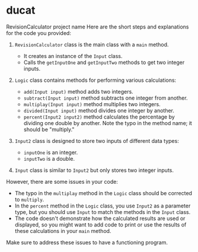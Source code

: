 # ducat

RevisionCalculator project name 
Here are the short steps and explanations for the code you provided:

1. `RevisionCalculator` class is the main class with a `main` method.
   - It creates an instance of the `Input` class.
   - Calls the `getInputOne` and `getInputTwo` methods to get two integer inputs.

2. `Logic` class contains methods for performing various calculations:
   - `add(Input input)` method adds two integers.
   - `subtract(Input input)` method subtracts one integer from another.
   - `multiplay(Input input)` method multiplies two integers.
   - `divided(Input input)` method divides one integer by another.
   - `percent(Input2 input2)` method calculates the percentage by dividing one double by another. Note the typo in the method name; it should be "multiply."

3. `Input2` class is designed to store two inputs of different data types:
   - `inputOne` is an integer.
   - `inputTwo` is a double.

4. `Input` class is similar to `Input2` but only stores two integer inputs.

However, there are some issues in your code:
- The typo in the `multiplay` method in the `Logic` class should be corrected to `multiply`.
- In the `percent` method in the `Logic` class, you use `Input2` as a parameter type, but you should use `Input` to match the methods in the `Input` class.
- The code doesn't demonstrate how the calculated results are used or displayed, so you might want to add code to print or use the results of these calculations in your `main` method.

Make sure to address these issues to have a functioning program.
